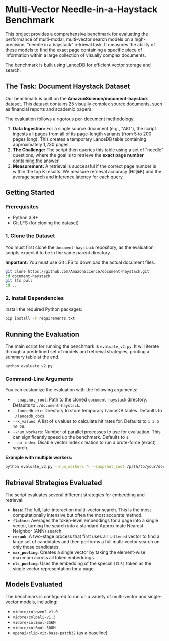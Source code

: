 # Multi-Vector Needle-in-a-Haystack Benchmark

This project provides a comprehensive benchmark for evaluating the performance of multi-modal, multi-vector search models on a high-precision, "needle in a haystack" retrieval task. It measures the ability of these models to find the exact page containing a specific piece of information within a large collection of visually complex documents.

The benchmark is built using [LanceDB](https://github.com/lancedb/lancedb) for efficient vector storage and search.

## The Task: Document Haystack Dataset

Our benchmark is built on the **AmazonScience/document-haystack** dataset. This dataset contains 25 visually complex source documents, such as financial reports and academic papers.

The evaluation follows a rigorous per-document methodology:

1.  **Data Ingestion:** For a single source document (e.g., "AIG"), the script ingests all pages from all of its page-length variants (from 5 to 200 pages long). This creates a temporary LanceDB table containing approximately 1,230 pages.
2.  **The Challenge:** The script then queries this table using a set of "needle" questions, where the goal is to retrieve the **exact page number** containing the answer.
3.  **Measurement:** A retrieval is successful if the correct page number is within the top K results. We measure retrieval accuracy (Hit@K) and the average search and inference latency for each query.

## Getting Started

### Prerequisites

- Python 3.8+
- Git LFS (for cloning the dataset)

### 1. Clone the Dataset

You must first clone the `document-haystack` repository, as the evaluation scripts expect it to be in the same parent directory.

**Important:** You must use Git LFS to download the actual document files.

```bash
git clone https://github.com/AmazonScience/document-haystack.git
cd document-haystack
git lfs pull
cd ..
```

### 2. Install Dependencies

Install the required Python packages:

```bash
pip install -r requirements.txt
```

## Running the Evaluation

The main script for running the benchmark is `evaluate_v2.py`. It will iterate through a predefined set of models and retrieval strategies, printing a summary table at the end.

```bash
python evaluate_v2.py
```

### Command-Line Arguments

You can customize the evaluation with the following arguments:

-   `--snapshot_root`: Path to the cloned `document-haystack` directory. Defaults to `./document-haystack`.
-   `--lancedb_dir`: Directory to store temporary LanceDB tables. Defaults to `./lancedb_docs`.
-   `--k_values`: A list of `k` values to calculate hit rates for. Defaults to `1 3 5 10 20`.
-   `--num_workers`: Number of parallel processes to use for evaluation. This can significantly speed up the benchmark. Defaults to `1`.
-   `--no-index`: Disable vector index creation to run a brute-force (exact) search.

**Example with multiple workers:**

```bash
python evaluate_v2.py --num_workers 4 --snapshot_root /path/to/your/document-haystack
```

## Retrieval Strategies Evaluated

The script evaluates several different strategies for embedding and retrieval:

-   **`base`**: The full, late-interaction multi-vector search. This is the most computationally intensive but often the most accurate method.
-   **`flatten`**: Averages the token-level embeddings for a page into a single vector, turning the search into a standard Approximate Nearest Neighbor (ANN) search.
-   **`rerank`**: A two-stage process that first uses a `flattened` vector to find a large set of candidates and then performs a full multi-vector search on only those candidates.
-   **`max_pooling`**: Creates a single vector by taking the element-wise maximum across all token embeddings.
-   **`cls_pooling`**: Uses the embedding of the special `[CLS]` token as the single vector representation for a page.

## Models Evaluated

The benchmark is configured to run on a variety of multi-vector and single-vector models, including:

-   `vidore/colqwen2-v1.0`
-   `vidore/colpali-v1.3`
-   `vidore/colSmol-256M`
-   `vidore/colSmol-500M`
-   `openai/clip-vit-base-patch32` (as a baseline)

